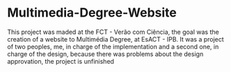 # Multimedia-Degree-Website
This project was maded at the FCT - Verão com Ciência, the goal was the creation of a website to Multimédia Degree, at EsACT - IPB.
It was a project of two peoples, me, in charge of the implementation and a second one, in charge of the design, because there was problems about the design approvation, the project is unfinished
